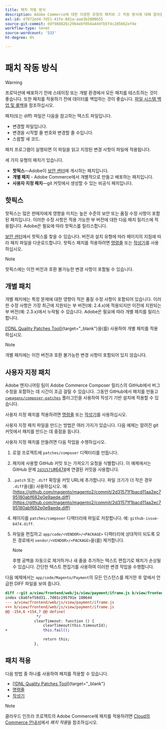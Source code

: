 ```yaml
---
title: 패치 작동 방식
description: Adobe Commerce에 대한 다양한 유형의 패치와 그 작동 방식에 대해 알아봅니다.
exl-id: d7072ed4-7d51-41fe-881a-aae3b2000b55
source-git-commit: ddf988826c29b4ebf054a4d4fb5f4c285662ef4e
workflow-type: tm+mt
source-wordcount: '533'
ht-degree: 0%

---
```


# 패치 작동 방식

>[!WARNING]
>
>프로덕션에 배포하기 전에 스테이징 또는 개발 환경에서 모든 패치를 테스트하는 것이 좋습니다. 또한 패치를 적용하기 전에 데이터를 백업하는 것이 좋습니다. [파일 시스템 백업 및 롤백](../../installation/tutorials/backup.md)을 참조하십시오.

패치(또는 diff) 파일은 다음을 참고하는 텍스트 파일입니다.

- 변경할 파일입니다.
- 변경을 시작할 줄 번호와 변경할 줄 수입니다.
- 스왑할 새 코드.

패치 프로그램이 실행되면 이 파일을 읽고 지정된 변경 사항이 파일에 적용됩니다.

세 가지 유형의 패치가 있습니다.

- **핫픽스**—Adobe이 [보안 센터](https://magento.com/security/patches)에 게시하는 패치입니다.
- **개별 패치** - Adobe Commerce에서 개별적으로 만들고 배포하는 패치입니다.
- **사용자 지정 패치**—git 커밋에서 생성할 수 있는 비공식 패치입니다.

## 핫픽스

핫픽스는 많은 판매자에게 영향을 미치는 높은 수준의 보안 또는 품질 수정 사항이 포함된 패치입니다. 이러한 수정 사항은 적용 가능한 부 버전에 대한 다음 패치 릴리스에 적용됩니다. Adobe은 필요에 따라 핫픽스를 릴리스합니다.

[보안 센터](https://magento.com/security/patches)에서 핫픽스를 찾을 수 있습니다. 버전과 설치 유형에 따라 페이지의 지침에 따라 패치 파일을 다운로드합니다. 핫픽스 패치를 적용하려면 [명령줄](../patches/apply.md#) 또는 [작성기](../patches/apply.md)를 사용하십시오.

>[!NOTE]
>
>핫픽스에는 이전 버전과 호환 불가능한 변경 사항이 포함될 수 있습니다.

## 개별 패치

개별 패치에는 특정 문제에 대한 영향이 적은 품질 수정 사항이 포함되어 있습니다. 이러한 수정 사항은 가장 최근에 지원되는 부 버전(예: 2.4.x)에 적용되지만 이전에 지원되는 부 버전(예: 2.3.x)에서 누락될 수 있습니다. Adobe은 필요에 따라 개별 패치를 릴리스합니다.

[[!DNL Quality Patches Tool]](https://experienceleague.adobe.com/tools/commerce-quality-patches/index.html){target="_blank"}을(를) 사용하여 개별 패치를 적용하십시오.

>[!NOTE]
>
>개별 패치에는 이전 버전과 호환 불가능한 변경 사항이 포함되어 있지 않습니다.

## 사용자 지정 패치

Adobe 엔지니어링 팀이 Adobe Commerce Composer 릴리스의 GitHub에서 버그 수정을 포함하는 데 시간이 조금 걸릴 수 있습니다. 그동안 GitHub에서 패치를 만들고 [`cweagans/composer-patches`](https://github.com/cweagans/composer-patches/) 플러그인을 사용하여 작성기 기반 설치에 적용할 수 있습니다.

사용자 지정 패치를 적용하려면 [명령줄](apply.md#command-line) 또는 [작성기](apply.md#composer)를 사용하십시오.

사용자 지정 패치 파일을 만드는 방법은 여러 가지가 있습니다. 다음 예제는 알려진 git 커밋에서 패치를 만드는 데 중점을 둡니다.

사용자 지정 패치를 만들려면 다음 작업을 수행하십시오.

1. 로컬 프로젝트에 `patches/composer` 디렉터리를 만듭니다.
1. 패치에 사용할 GitHub 커밋 또는 가져오기 요청을 식별합니다. 이 예제에서는 GitHub 문제 [`2d31571`#6474](https://github.com/magento/magento2/commit/2d31571f1bacd11aa2ec795180abf682e0e9aede)에 연결된 [](https://github.com/magento/magento2/issues/6474) 커밋을 사용합니다.
1. `.patch` 또는 `.diff` 확장을 커밋 URL에 추가합니다. 파일 크기가 더 작은 경우 `.diff`을(를) 사용하십시오. 예: [https://github.com/magento/magento2/commit/2d31571f1bacd11aa2ec795180abf682e0e9aede.diff](https://github.com/magento/magento2/commit/2d31571f1bacd11aa2ec795180abf682e0e9aede.diff)
1. 페이지를 `patches/composer` 디렉터리에 파일로 저장합니다. 예: `github-issue-6474.diff`.
1. 파일을 편집하고 `app/code/<VENDOR>/<PACKAGE>` 디렉터리에 상대적이 되도록 모든 경로에서 `vendor/<VENDOR>/<PACKAGE>`을(를) 제거합니다.

   >[!NOTE]
   >
   >후행 공백을 자동으로 제거하거나 새 줄을 추가하는 텍스트 편집기로 패치가 손상될 수 있습니다. 간단한 텍스트 편집기를 사용하여 이러한 변경 작업을 수행합니다.

다음 예제에서는 `app/code/Magento/Payment`의 모든 인스턴스를 제거한 후 앞에서 언급한 DIFF 파일을 보여 줍니다.

```diff
diff --git a/view/frontend/web/js/view/payment/iframe.js b/view/frontend/web/js/view/payment/iframe.js
index c8a6fef58d31..7d01c195791e 100644
--- a/view/frontend/web/js/view/payment/iframe.js
+++ b/view/frontend/web/js/view/payment/iframe.js
@@ -154,6 +154,7 @@ define(
              */
             clearTimeout: function () {
                 clearTimeout(this.timeoutId);
+                this.fail();

                 return this;
             },
```

## 패치 적용

다음 방법 중 하나를 사용하여 패치를 적용할 수 있습니다.

- [[!DNL Quality Patches Tool]](https://experienceleague.adobe.com/tools/commerce-quality-patches/index.html){target="_blank"}
- [명령줄](/help/upgrade/patches/apply.md#command-line)
- [작성기](/help/upgrade/patches/apply.md#composer)

>[!NOTE]
>
>클라우드 인프라 프로젝트의 Adobe Commerce에 패치를 적용하려면 [Cloud의 Commerce 안내서](https://experienceleague.adobe.com/docs/commerce-cloud-service/user-guide/develop/upgrade/apply-patches.html)에서 _패치 적용_&#x200B;을 참조하십시오.
